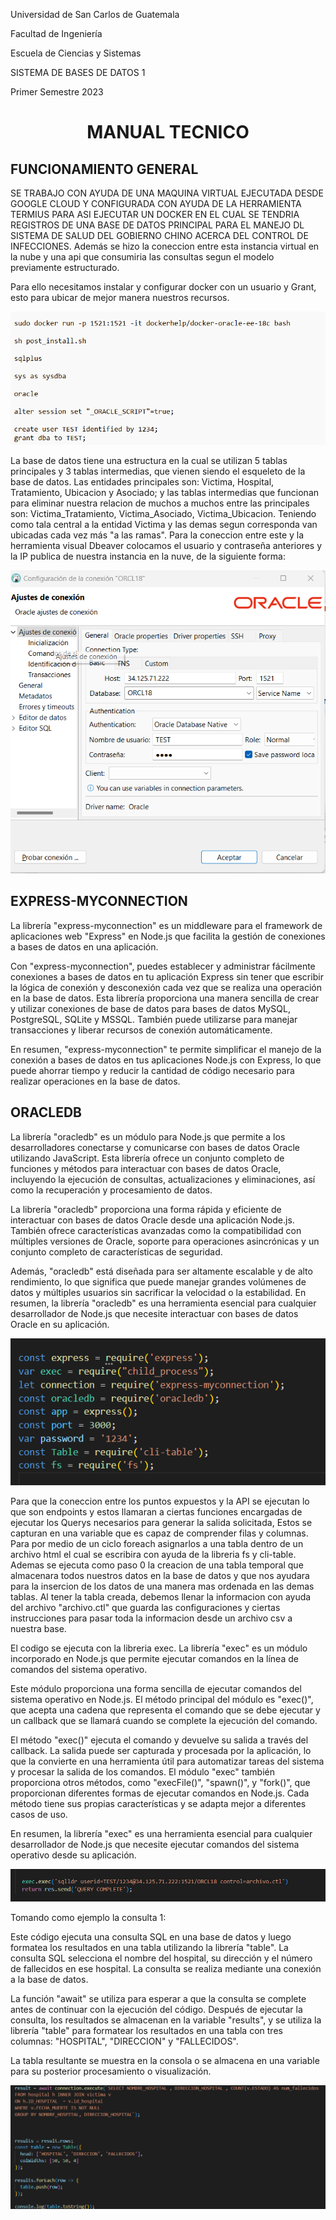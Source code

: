 Universidad de San Carlos de Guatemala

Facultad de Ingeniería

Escuela de Ciencias y Sistemas

SISTEMA DE BASES DE DATOS 1

Primer Semestre 2023



# <center>**MANUAL TECNICO**</center>

## **FUNCIONAMIENTO GENERAL**
SE TRABAJO CON AYUDA DE UNA MAQUINA VIRTUAL EJECUTADA DESDE GOOGLE CLOUD Y CONFIGURADA CON AYUDA DE LA HERRAMIENTA TERMIUS PARA ASI EJECUTAR UN DOCKER EN EL CUAL SE TENDRIA REGISTROS DE UNA BASE DE DATOS PRINCIPAL PARA EL MANEJO DL SISTEMA DE SALUD DEL GOBIERNO CHINO ACERCA DEL CONTROL DE INFECCIONES. Además se hizo la coneccion entre esta instancia virtual en la nube y una api que consumiria las consultas segun el modelo previamente estructurado.

Para ello necesitamos instalar y configurar docker con un usuario y Grant, esto para ubicar de mejor manera nuestros recursos.


<center>

![REQUERIMIENTOS!](imgs/LEVANTAR_DOCKER.png "REQUERIMIENTOS")

</center>

La base de datos tiene una estructura en la cual se utilizan 5 tablas principales y 3 tablas intermedias, que vienen siendo el esqueleto de la base de datos. Las entidades principales son: Victima, Hospital, Tratamiento, Ubicacion y Asociado; y las tablas intermedias que funcionan para eliminar nuestra relacion de muchos a muchos entre las principales son: Victima_Tratamiento, Victima_Asociado, Victima_Ubicacion. Teniendo como tala central a la entidad Victima y las demas segun corresponda van ubicadas cada vez más "a las ramas". Para la coneccion entre este y la herramienta visual Dbeaver colocamos el usuario y contraseña anteriores y la IP publica de nuestra instancia en la nuve,  de la siguiente forma:

<center>

![REQUERIMIENTOS!](imgs/CONFIGURAR_CONECCION_DBEAVER.png "REQUERIMIENTOS")

</center>

## **EXPRESS-MYCONNECTION**

La librería "express-myconnection" es un middleware para el framework de aplicaciones web "Express" en Node.js que facilita la gestión de conexiones a bases de datos en una aplicación.

Con "express-myconnection", puedes establecer y administrar fácilmente conexiones a bases de datos en tu aplicación Express sin tener que escribir la lógica de conexión y desconexión cada vez que se realiza una operación en la base de datos. Esta librería proporciona una manera sencilla de crear y utilizar conexiones de base de datos para bases de datos MySQL, PostgreSQL, SQLite y MSSQL. También puede utilizarse para manejar transacciones y liberar recursos de conexión automáticamente.

En resumen, "express-myconnection" te permite simplificar el manejo de la conexión a bases de datos en tus aplicaciones Node.js con Express, lo que puede ahorrar tiempo y reducir la cantidad de código necesario para realizar operaciones en la base de datos.



## **ORACLEDB**

La librería "oracledb" es un módulo para Node.js que permite a los desarrolladores conectarse y comunicarse con bases de datos Oracle utilizando JavaScript. Esta librería ofrece un conjunto completo de funciones y métodos para interactuar con bases de datos Oracle, incluyendo la ejecución de consultas, actualizaciones y eliminaciones, así como la recuperación y procesamiento de datos.

La librería "oracledb" proporciona una forma rápida y eficiente de interactuar con bases de datos Oracle desde una aplicación Node.js. También ofrece características avanzadas como la compatibilidad con múltiples versiones de Oracle, soporte para operaciones asincrónicas y un conjunto completo de características de seguridad.

Además, "oracledb" está diseñada para ser altamente escalable y de alto rendimiento, lo que significa que puede manejar grandes volúmenes de datos y múltiples usuarios sin sacrificar la velocidad o la estabilidad. En resumen, la librería "oracledb" es una herramienta esencial para cualquier desarrollador de Node.js que necesite interactuar con bases de datos Oracle en su aplicación.

<center>

![REQUERIMIENTOS!](imgs/REQUERIMIENTOS.png "REQUERIMIENTOS")

</center>

Para que la coneccion entre los puntos expuestos y la API se ejecutan lo que son endpoints y estos llamaran a ciertas funciones encargadas de ejecutar los Querys necesarios para generar la salida solicitada, Estos se capturan en una variable que es capaz de comprender filas y columnas. Para por medio de un ciclo foreach asignarlos a una tabla dentro de un archivo html el cual se escribira con ayuda de la libreria fs y cli-table. 
Ademas se ejecuta como paso 0 la creacion de una tabla temporal que almacenara todos nuestros datos en la base de datos y que nos ayudara para la insercion de los datos de una manera mas ordenada en las demas tablas. Al tener la tabla creada, debemos llenar la informacion con ayuda del archivo "archivo.ctl" que guarda las configuraciones y ciertas instrucciones para pasar toda la informacion desde un archivo csv a nuestra base.

El codigo se ejecuta con la libreria exec. La librería "exec" es un módulo incorporado en Node.js que permite ejecutar comandos en la línea de comandos del sistema operativo.

Este módulo proporciona una forma sencilla de ejecutar comandos del sistema operativo en Node.js. El método principal del módulo es "exec()", que acepta una cadena que representa el comando que se debe ejecutar y un callback que se llamará cuando se complete la ejecución del comando.

El método "exec()" ejecuta el comando y devuelve su salida a través del callback. La salida puede ser capturada y procesada por la aplicación, lo que la convierte en una herramienta útil para automatizar tareas del sistema y procesar la salida de los comandos. El módulo "exec" también proporciona otros métodos, como "execFile()", "spawn()", y "fork()", que proporcionan diferentes formas de ejecutar comandos en Node.js. Cada método tiene sus propias características y se adapta mejor a diferentes casos de uso.

En resumen, la librería "exec" es una herramienta esencial para cualquier desarrollador de Node.js que necesite ejecutar comandos del sistema operativo desde su aplicación.

<center>

![REQUERIMIENTOS!](imgs/LLENAR_DATOS.png "REQUERIMIENTOS")

</center>

Tomando como ejemplo la consulta 1:

Este código ejecuta una consulta SQL en una base de datos y luego formatea los resultados en una tabla utilizando la librería "table". La consulta SQL selecciona el nombre del hospital, su dirección y el número de fallecidos en ese hospital. La consulta se realiza mediante una conexión a la base de datos.

La función "await" se utiliza para esperar a que la consulta se complete antes de continuar con la ejecución del código. Después de ejecutar la consulta, los resultados se almacenan en la variable "results", y se utiliza la librería "table" para formatear los resultados en una tabla con tres columnas: "HOSPITAL", "DIRECCION" y "FALLECIDOS".

La tabla resultante se muestra en la consola o se almacena en una variable para su posterior procesamiento o visualización.

<center>

![REQUERIMIENTOS!](imgs/c1.png "REQUERIMIENTOS")

</center>